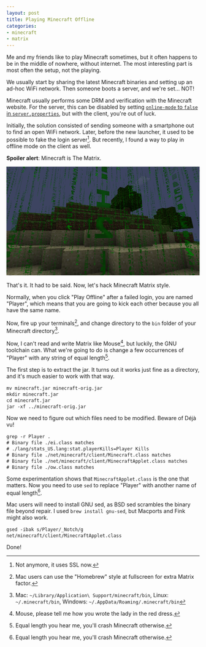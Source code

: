 ```yaml
---
layout: post
title: Playing Minecraft Offline
categories:
- minecraft
- matrix
---
```


Me and my friends like to play Minecraft sometimes, but it often happens to be in the middle of nowhere, without internet. The most interesting part is most often the setup, not the playing.

We usually start by sharing the latest Minecraft binaries and setting up an ad-hoc WiFi network. Then someone boots a server, and we're set... NOT!

Minecraft usually performs some DRM and verification with the Minecraft website. For the server, this can be disabled by setting [`online-mode` to `false` in `server.properties`][1], but with the client, you're out of luck.

Initially, the solution consisted of sending someone with a smartphone out to find an open WiFi network. Later, before the new launcher, it used to be possible to fake the login server[^2]. But recently, I found a way to play in offline mode on the client as well.

**Spoiler alert**: Minecraft is The Matrix.

![Minecraft Matrix](/images/mine_matrix.png)

That's it. It had to be said. Now, let's hack Minecraft Matrix style.

Normally, when you click "Play Offline" after a failed login, you are named "Player", which means that you are going to kick each other because you all have the same name.

Now, fire up your terminals[^4], and change directory to the `bin` folder of your Minecraft directory[^5].

Now, I can't read and write Matrix like Mouse[^3], but luckily, the GNU toolchain can. What we're going to do is change a few occurrences of "Player" with any string of equal length[^6].

The first step is to extract the jar. It turns out it works just fine as a directory, and it's much easier to work with that way.

    mv minecraft.jar minecraft-orig.jar
    mkdir minecraft.jar
    cd minecraft.jar
    jar -xf ../minecraft-orig.jar

Now we need to figure out which files need to be modified. Beware of Déjà vu!

    grep -r Player .
    # Binary file ./ei.class matches
    # ./lang/stats_US.lang:stat.playerKills=Player Kills
    # Binary file ./net/minecraft/client/Minecraft.class matches
    # Binary file ./net/minecraft/client/MinecraftApplet.class matches
    # Binary file ./ow.class matches

Some experimentation shows that `MinecraftApplet.class` is the one that matters. Now you need to use `sed` to replace "Player" with another name of equal length[^6].

Mac users will need to install GNU sed, as BSD sed scrambles the binary file beyond repair. I used `brew install gnu-sed`, but Macports and Fink might also work.

    gsed -ibak s/Player/_Notch/g net/minecraft/client/MinecraftApplet.class

Done!

[1]: http://www.minecraftwiki.net/wiki/Server.properties#online-mode
[^2]: Not anymore, it uses SSL now.
[^3]: Mouse, please tell me how you wrote the lady in the red dress.
[^4]: Mac users can use the "Homebrew" style at fullscreen for extra Matrix factor.
[^5]: Mac: `~/Library/Application\ Support/minecraft/bin`, Linux: `~/.minecraft/bin`, Windows: `~/.AppData/Roaming/.minecraft/bin`
[^6]: Equal length you hear me, you'll crash Minecraft otherwise.
